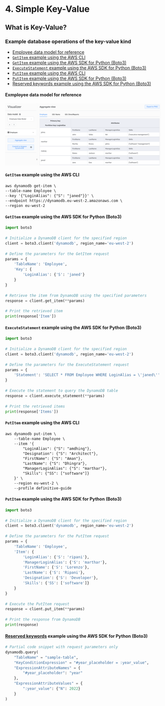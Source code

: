 # 4. Simple Key-Value

## What is Key-Value?

### Example database operations of the key-value kind

- [Employee data model for reference](#employee-data-model-for-reference)
- [`GetItem` example using the AWS CLI](#getitem-example-using-the-aws-cli)
- [`GetItem` example using the AWS SDK for Python (Boto3)](#getitem-example-using-the-aws-sdk-for-python-boto3)
- [`ExecuteStatement` example using the AWS SDK for Python (Boto3)](#executestatement-example-using-the-aws-sdk-for-python-boto3)
- [`PutItem` example using the AWS CLI](#putitem-example-using-the-aws-cli)
- [`PutItem` example using the AWS SDK for Python (Boto3)](#putitem-example-using-the-aws-sdk-for-python-boto3)
- [Reserved keywords example using the AWS SDK for Python (Boto3)](#reserved-keywords-example-using-the-aws-sdk-for-python-boto3)

#### Exmployee data model for reference

![Data Modeler](../Chapter03/images/nosqlwb_data_modeler.png)


#### `GetItem` example using the AWS CLI
```shell
aws dynamodb get-item \ 
--table-name Employee \ 
--key '{"LoginAlias": {"S": "janed"}}' \ 
--endpoint https://dynamodb.eu-west-2.amazonaws.com \ 
--region eu-west-2
```

#### `GetItem` example using the AWS SDK for Python (Boto3)

```python
import boto3

# Initialize a DynamoDB client for the specified region
client = boto3.client('dynamodb', region_name='eu-west-2')

# Define the parameters for the GetItem request
params = {
    'TableName': 'Employee',
    'Key': {
        'LoginAlias': {'S': 'janed'}
    }
}

# Retrieve the item from DynamoDB using the specified parameters
response = client.get_item(**params)

# Print the retrieved item
print(response['Item'])
```

#### `ExecuteStatement` example using the AWS SDK for Python (Boto3)
```python
import boto3

# Initialize a DynamoDB client for the specified region
client = boto3.client('dynamodb', region_name='eu-west-2')

# Define the parameters for the ExecuteStatement request
params = {
    'Statement': 'SELECT * FROM Employee WHERE LoginAlias = \'janed\''
}

# Execute the statement to query the DynamoDB table
response = client.execute_statement(**params)

# Print the retrieved items
print(response['Items'])
```

#### `PutItem` example using the AWS CLI
```shell
aws dynamodb put-item \
    --table-name Employee \
    --item '{
        "LoginAlias": {"S": "amdhing"},
        "Designation": {"S": "Architect"},
        "FirstName": {"S": "Aman"},
        "LastName": {"S": "Dhingra"},
        "ManagerLoginAlias": {"S": "marthar"},
        "Skills": {"SS": ["software"]}
    }' \
    --region eu-west-2 \
    --profile definitive-guide 
```

#### `PutItem` example using the AWS SDK for Python (Boto3)
```python
import boto3

# Initialize a DynamoDB client for the specified region
client = boto3.client('dynamodb', region_name='eu-west-2')

# Define the parameters for the PutItem request
params = {
    'TableName': 'Employee',
    'Item': {
        'LoginAlias': {'S': 'ripani'},
        'ManagerLoginAlias': {'S': 'marthar'},
        'FirstName': {'S': 'Lorenzo'},
        'LastName': {'S': 'Ripani'},
        'Designation': {'S': 'Developer'},
        'Skills': {'SS': ['software']}
    }
}

# Execute the PutItem request
response = client.put_item(**params)

# Print the response from DynamoDB
print(response)
```

#### [Reserved keywords](https://docs.aws.amazon.com/amazondynamodb/latest/developerguide/ReservedWords.html) example using the AWS SDK for Python (Boto3)
```python
# Partial code snippet with request parameters only
dynamodb.query(
    "TableName" = "sample-table",
    "KeyConditionExpression" = "#year_placeholder = :year_value",
    "ExpressionAttributeNames" = {
        "#year_placeholder": "year"
    },
    "ExpressionAttributeValues" = {
        ":year_value": {"N": 2022}
    }
) 
```